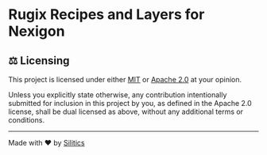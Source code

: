 # Rugix Recipes and Layers for Nexigon

## ⚖️ Licensing

This project is licensed under either [MIT](https://github.com/nexigon/nexigon-rugix/blob/main/LICENSE-MIT) or [Apache 2.0](https://github.com/nexigon/nexigon-rugix/blob/main/LICENSE-APACHE) at your opinion.

Unless you explicitly state otherwise, any contribution intentionally submitted for inclusion in this project by you, as defined in the Apache 2.0 license, shall be dual licensed as above, without any additional terms or conditions.

---

Made with ❤️ by [Silitics](https://www.silitics.com)
